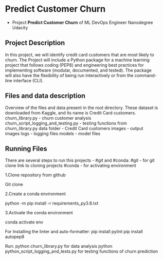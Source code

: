 # Predict Customer Churn

- Project **Predict Customer Churn** of ML DevOps Engineer Nanodegree Udacity

## Project Description
In this project, we will identify credit card customers that are most likely to churn. The Project will include a Python package for a machine learning project that follows coding (PEP8) and engineering best practices for implementing software (modular, documented, and tested). The package will also have the flexibility of being run interactively or from the command-line interface (CLI).

## Files and data description
Overview of the files and data present in the root directory. 
These dataset is downloaded from Kaggle, and its name is Credit Card customers.
churn_library.py - churn customer analysis
churn_script_logging_and_testing.py - testing functions from churn_library.py
data folder - Credit Card customers
images - output images 
logs - logging files
models - model files

## Running Files

There are several steps to run this projects -  #git and #conda:
#git - for git clone link to cloning projects
#conda - for activating environment

1.Clone repository from github

Git clone

2.Create a conda environment

python -m pip install -r requirements_py3.8.txt

3.Activate the conda environment

conda activate env


For Installing the linter and auto-formatter: pip install pylint pip install autopep8

Run: python churn_library.py for data analysis
     python python_script_logging_and_tests.py for testing functions of churn prediction

